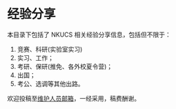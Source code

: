 # 经验分享

本目录下包括了 NKUCS 相关经验分享信息，包括但不限于：

1. 竞赛、科研(实验室实习)
2. 实习、工作；
3. 考研、保研(推免、各外校夏令营)；
4. 出国；
5. 考公、选调等其他出路。

欢迎投稿至[维护人员邮箱](mailto:emanual20@foxmail.com)，一经采用，稿费酬谢。